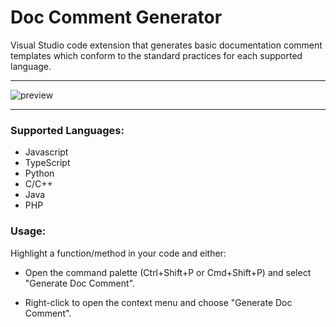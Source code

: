 <h1>Doc Comment Generator</h1>

Visual Studio code extension that generates basic documentation comment templates which conform to the standard practices for each supported language.

---

![preview](https://github.com/Marty0001/VS-Code-Doc-Comment-Generator/assets/123718743/c7926c3f-0e11-495e-bdac-577a8c090e9b)

---

<h3>Supported Languages:</h3>
<ul>
  <li>Javascript</li>
  <li>TypeScript</li>
  <li>Python</li>
  <li>C/C++</li>
  <li>Java</li>
  <li>PHP</li>
</ul>

<h3>Usage:</h3>

Highlight a function/method in your code and either:

- Open the command palette (Ctrl+Shift+P or Cmd+Shift+P) and select "Generate Doc Comment".

- Right-click to open the context menu and choose "Generate Doc Comment".
